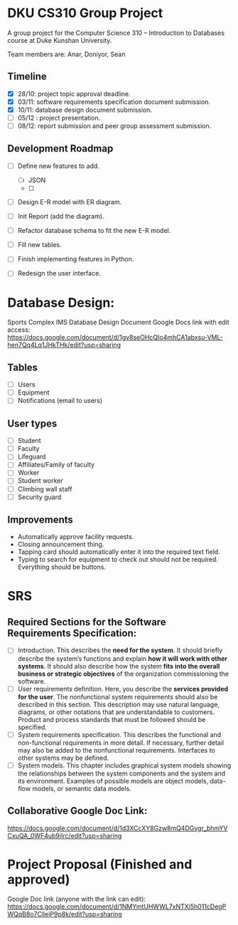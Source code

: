 # DKU CS310 Group Project
A group project for the Computer Science 310 – Introduction to Databases course at Duke Kunshan University.

Team members are: Anar, Doniyor, Sean

## Timeline
- [x] 28/10: project topic approval deadline.
- [x] 03/11: software requirements specification document submission.
- [x] 10/11: database design document submission.
- [ ] 05/12 : project presentation.
- [ ] 08/12: report submission and peer group assessment submission.

## Development Roadmap
- [ ] Define new features to add.
	- [ ] JSON
	- [ ]
- [ ] Design E-R model with ER diagram.
- [ ] Init Report (add the diagram).
- [ ] Refactor database schema to fit the new E-R model.
- [ ] Fill new tables.
- [ ] Finish implementing features in Python.
- [ ] Redesign the user interface.


# Database Design:
Sports Complex IMS Database Design Document
Google Docs link with edit access: https://docs.google.com/document/d/1gv8seOHcQIo4mhCA1abxsu-VML-hen7Qq4Lq1JHkTHk/edit?usp=sharing

## Tables
- [ ] Users
- [ ] Equipment
- [ ] Notifications (email to users)

## User types
- [ ] Student
- [ ] Faculty
- [ ] Lifeguard
- [ ] Affiliates/Family of faculty
- [ ] Worker
- [ ] Student worker
- [ ] Climbing wall staff
- [ ] Security guard

## Improvements
- Automatically approve facility requests.
- Closing announcement thing.
- Tapping card should automatically enter it into the required text field.
- Typing to search for equipment to check out should not be required. Everything should be buttons.


# SRS
## Required Sections for the Software Requirements Specification:
- [ ] Introduction.
      This describes the **need for the system**. It should briefly describe the system’s functions and explain **how it will work with other systems**. It should also describe how the system **fits into the overall business or strategic objectives** of the organization commissioning the software.
- [ ] User requirements definition.
      Here, you describe the **services provided for the user**. The nonfunctional system requirements should also be described in this section. This description may use natural language, diagrams, or other notations that are understandable to customers. Product and process standards that must be followed should be specified.
- [ ] System requirements specification.
      This describes the functional and non-functional requirements in more detail. If necessary, further detail may also be added to the nonfunctional requirements. Interfaces to other systems may be defined.
- [ ] System models.
      This chapter includes graphical system models showing the relationships between the system components and the system and its environment. Examples of possible models are object models, data-flow models, or semantic data models.
## Collaborative Google Doc Link:
https://docs.google.com/document/d/1d3XCcXY8Gzw8mQ4DGygr_bhmYVCxuQA_0WF4ub9iIrc/edit?usp=sharing


# Project Proposal (Finished and approved)
Google Doc link (anyone with the link can edit):
https://docs.google.com/document/d/1NMYmtUHWWL7xNTXi5h011cDegPWQqB8o7CllejP9p8k/edit?usp=sharing


